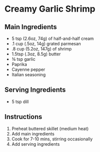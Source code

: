 # Creamy Garlic Shrimp

## Main Ingredients
- 5 tsp (2.6oz, 74g) of half-and-half cream
- .1 cup (.5oz, 14g) grated parmesan
- .8 cup (5.2oz, 147g) of shrimp
- 1.5tsp (.3oz, 8.5g) butter
- ¾ tsp garlic
- Paprika
- Cayenne pepper
- Italian seasoning

## Serving Ingredients
- 5 tsp dill

## Instructions
1. Preheat buttered skillet (medium heat)
2. Add main ingredients
3. Cook for 7-10 mins, stirring occasionally
4. Add serving ingredients